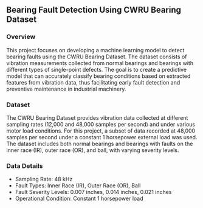 ## Bearing Fault Detection Using CWRU Bearing Dataset
### Overview

This project focuses on developing a machine learning model to detect bearing faults using the CWRU Bearing Dataset. The dataset consists of vibration measurements collected from normal bearings and bearings with different types of single-point defects. The goal is to create a predictive model that can accurately classify bearing conditions based on extracted features from vibration data, thus facilitating early fault detection and preventive maintenance in industrial machinery.
### Dataset

The CWRU Bearing Dataset provides vibration data collected at different sampling rates (12,000 and 48,000 samples per second) and under various motor load conditions. For this project, a subset of data recorded at 48,000 samples per second under a constant 1 horsepower external load was used. The dataset includes both normal bearings and bearings with faults on the inner race (IR), outer race (OR), and ball, with varying severity levels.

### Data Details
- Sampling Rate: 48 kHz
- Fault Types: Inner Race (IR), Outer Race (OR), Ball
- Fault Severity Levels: 0.007 inches, 0.014 inches, 0.021 inches
- Operational Condition: Constant 1 horsepower load
